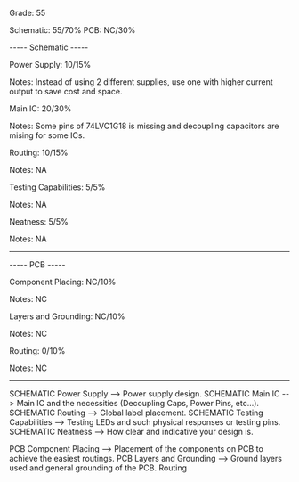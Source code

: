 Grade: 55

Schematic: 55/70%
PCB: NC/30%



----- Schematic -----

Power Supply: 10/15%

Notes: Instead of using 2 different supplies, use one with higher current output to save cost and space.


Main IC: 20/30%

Notes: Some pins of 74LVC1G18 is missing and decoupling capacitors are mising for some ICs. 


Routing: 10/15%

Notes: NA


Testing Capabilities: 5/5%

Notes: NA


Neatness: 5/5%

Notes: NA

--------------------


----- PCB -----

Component Placing: NC/10%

Notes: NC


Layers and Grounding: NC/10%

Notes: NC


Routing: 0/10%

Notes: NC

--------------------


SCHEMATIC Power Supply --> Power supply design.
SCHEMATIC Main IC --> Main IC and the necessities (Decoupling Caps, Power Pins, etc...).
SCHEMATIC Routing --> Global label placement.
SCHEMATIC Testing Capabilities --> Testing LEDs and such physical responses or testing pins.
SCHEMATIC Neatness --> How clear and indicative your design is.

PCB Component Placing --> Placement of the components on PCB to achieve the easiest routings.
PCB Layers and Grounding --> Ground layers used and general grounding of the PCB.
Routing 
